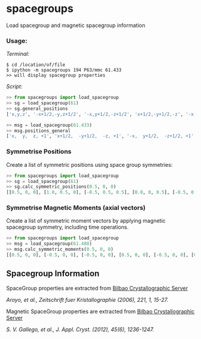 # spacegroups
Load spacegroup and magnetic spacegroup information

### Usage:
*Terminal:*
```
$ cd /location/of/file
$ ipython -m spacegroups 194 P63/mmc 61.433
>> will display spacegroup properties 
```
*Script:*
``` Python
>> from spacegroups import load_spacegroup
>> sg = load_spacegroup(61)
>> sg.general_positions
['x,y,z', '-x+1/2,-y,z+1/2', '-x,y+1/2,-z+1/2', 'x+1/2,-y+1/2,-z', '-x,-y,-z', 'x+1/2,y,-z+1/2', 'x,-y+1/2,z+1/2', '-x+1/2,y+1/2,z']

>> msg = load_spacegroup(61.433)
>> msg.positions_general
['x,  y,  z, +1', 'x+1/2,  -y+1/2,  -z, +1', '-x,  y+1/2,  -z+1/2, +1', '-x+1/2,  -y,  z+1/2, +1', '-x,  -y,  -z, +1', '-x+1/2,  y+1/2,  z, +1', 'x,  -y+1/2,  z+1/2, +1', 'x+1/2,  y,  -z+1/2, +1']
```

### Symmetrise Positions
Create a list of symmetric positions using space group symmetries:
```python
>> from spacegroups import load_spacegroup
>> sg = load_spacegroup(61)
>> sg.calc_symmetric_positions(0.5, 0, 0)
[[0.5, 0, 0], [1.0, 0.5, 0], [-0.5, 0.5, 0.5], [0.0, 0, 0.5], [-0.5, 0, 0], [0.0, 0.5, 0], [0.5, 0.5, 0.5], [1.0, 0, 0.5]]
```

### Symmetrise Magnetic Moments (axial vectors)
Create a list of symmetric moment vectors by applying magnetic spacegroup symmetry, including time operations.
```python
>> from spacegroups import load_spacegroup
>> msg = load_spacegroup(61.488)
>> msg.calc_symmetric_moments(0.5, 0, 0)
[[0.5, 0, 0], [-0.5, 0, 0], [-0.5, 0, 0], [0.5, 0, 0], [-0.5, 0, 0], [0.5, 0, 0], [0.5, 0, 0], [-0.5, 0, 0]]
```

## Spacegroup Information
SpaceGroup properties are extracted from [Bilbao Crystallographic Server](https://www.cryst.ehu.es/)

*Aroyo, et al., Zeitschrift fuer Kristallographie (2006), 221, 1, 15-27.*

Magnetic SpaceGroup properties are extracted from [Bilbao Crystallographic Server](https://www.cryst.ehu.es/cgi-bin/cryst/programs/magget_gen.pl)

*S. V. Gallego, et al., J. Appl. Cryst. (2012), 45(6), 1236-1247.*
